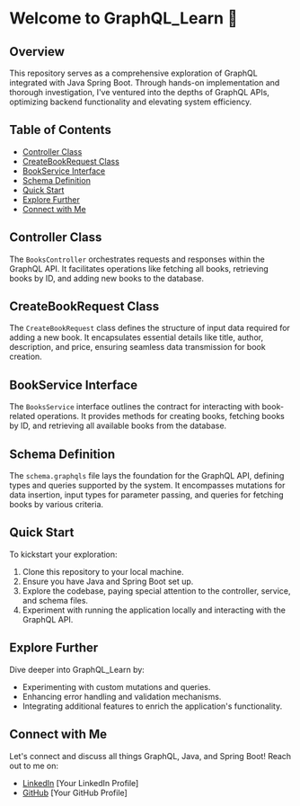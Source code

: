 # Welcome to GraphQL_Learn 🚀

## Overview
This repository serves as a comprehensive exploration of GraphQL integrated with Java Spring Boot. Through hands-on implementation and thorough investigation, I've ventured into the depths of GraphQL APIs, optimizing backend functionality and elevating system efficiency.

## Table of Contents
- [Controller Class](#controller-class)
- [CreateBookRequest Class](#createbookrequest-class)
- [BookService Interface](#bookservice-interface)
- [Schema Definition](#schema-graphqls-class)
- [Quick Start](#quick-start)
- [Explore Further](#explore-further)
- [Connect with Me](#connect-with-me)

## Controller Class
The `BooksController` orchestrates requests and responses within the GraphQL API. It facilitates operations like fetching all books, retrieving books by ID, and adding new books to the database.

## CreateBookRequest Class
The `CreateBookRequest` class defines the structure of input data required for adding a new book. It encapsulates essential details like title, author, description, and price, ensuring seamless data transmission for book creation.

## BookService Interface
The `BooksService` interface outlines the contract for interacting with book-related operations. It provides methods for creating books, fetching books by ID, and retrieving all available books from the database.

## Schema Definition
The `schema.graphqls` file lays the foundation for the GraphQL API, defining types and queries supported by the system. It encompasses mutations for data insertion, input types for parameter passing, and queries for fetching books by various criteria.

## Quick Start
To kickstart your exploration:
1. Clone this repository to your local machine.
2. Ensure you have Java and Spring Boot set up.
3. Explore the codebase, paying special attention to the controller, service, and schema files.
4. Experiment with running the application locally and interacting with the GraphQL API.

## Explore Further
Dive deeper into GraphQL_Learn by:
- Experimenting with custom mutations and queries.
- Enhancing error handling and validation mechanisms.
- Integrating additional features to enrich the application's functionality.

## Connect with Me
Let's connect and discuss all things GraphQL, Java, and Spring Boot! Reach out to me on:
- [LinkedIn](#) [Your LinkedIn Profile]
- [GitHub](https://github.com/SKundu2003) [Your GitHub Profile]

